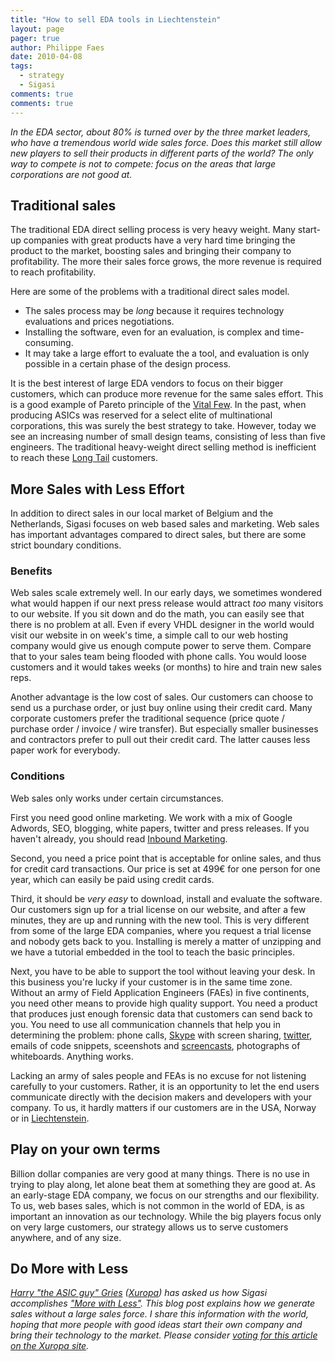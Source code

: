 ```yaml
---
title: "How to sell EDA tools in Liechtenstein"
layout: page 
pager: true
author: Philippe Faes
date: 2010-04-08
tags: 
  - strategy
  - Sigasi
comments: true
comments: true
---
```

<em>In the EDA sector, about 80% is turned over by the three market leaders, who have a tremendous world wide sales force. Does this market still allow new players to sell their products in different parts of the world? The only way to compete is not to compete: focus on the areas that large corporations are not good at.</em>

## Traditional sales

The traditional EDA direct selling process is very heavy weight. Many start-up companies with great products have a very hard time bringing the product to the market, boosting sales and bringing their company to profitability. The more their sales force grows, the more revenue is required to reach profitability.

Here are some of the problems with a traditional direct sales model.
<ul>
<li>The sales process may be <em>long</em> because it requires technology evaluations and prices negotiations.
<li>Installing the software, even for an evaluation, is complex and time-consuming.
<li>It may take a large effort to evaluate the a tool, and evaluation is only possible in a certain phase of the design process.
</ul>

It is the best interest of large EDA vendors to focus on their bigger customers, which can produce more revenue for the same sales effort. This is a good example of Pareto principle of the <a href="http://en.wikipedia.org/wiki/Pareto_principle">Vital Few</a>. In the past, when producing ASICs was reserved for a select elite of multinational corporations, this was surely the best strategy to take. 
However, today we see an increasing number of small design teams, consisting of less than five engineers. The traditional heavy-weight direct selling method is inefficient to reach these <a href="http://en.wikipedia.org/wiki/Long_Tail">Long Tail</a> customers.


## More Sales with Less Effort

In addition to direct sales in our local market of Belgium and the Netherlands, Sigasi focuses on web based sales and marketing. Web sales has important advantages compared to direct sales, but there are some strict boundary conditions. 

### Benefits

Web sales scale extremely well. In our early days, we sometimes wondered what would happen if our next press release would attract <em>too</em> many visitors to our website. If you sit down and do the math, you can easily see that there is no problem at all. Even if every VHDL designer in the world would visit our website in on week's time, a simple call to our web hosting company would give us enough compute power to serve them. Compare that to your sales team being flooded with phone calls. You would loose customers and it would takes weeks (or months) to hire and train new sales reps.

Another advantage is the low cost of sales. Our customers can choose to send us a purchase order, or just buy online using their credit card. Many corporate customers prefer the traditional sequence (price quote / purchase order / invoice / wire transfer). But especially smaller businesses and contractors prefer to pull out their credit card. The latter causes less paper work for everybody. 

### Conditions

Web sales only works under certain circumstances. 

First you need good online marketing. We work with a mix of Google Adwords, SEO, blogging, white papers, twitter and press releases. If you haven't already, you should read <a href="http://www.inboundMarketingBook.com">Inbound Marketing</a>.

Second, you need a price point that is acceptable for online sales, and thus for credit card transactions. Our price is set at 499€ for one person for one year, which can easily be paid using credit cards.

Third, it should be <em>very easy</em> to download, install and evaluate the software. Our customers sign up for a trial license on our website, and after a few minutes, they are up and running with the new tool. This is very different from some of the large EDA companies, where you request a trial license and nobody gets back to you. Installing is merely a matter of unzipping and we have a tutorial embedded in the tool to teach the basic principles.

Next, you have to be able to support the tool without leaving your desk. In this business you're lucky if your customer is in the same time zone. Without an army of Field Application Engineers (FAEs) in five continents, you need other means to provide high quality support. You need a product that produces just enough forensic data that customers can send back to you. You need to use all communication channels that help you in determining the problem: phone calls, <a href="http://www.skype.com">Skype</a> with screen sharing, <a href="http://www.twitter.com">twitter</a>, emails of code snippets, sceenshots and <a href="http://en.wikipedia.org/wiki/Screencast">screencasts</a>, photographs of whiteboards. Anything works.

Lacking an army of sales people and FEAs is no excuse for not listening carefully to your customers. Rather, it is an opportunity to let the end users communicate directly with the decision makers and developers with your company. To us, it hardly matters if our customers are in the USA, Norway or in <a href="http://en.wikipedia.org/wiki/Liechtenstein">Liechtenstein</a>.

## Play on your own terms
Billion dollar companies are very good at many things. There is no use in trying to play along, let alone beat them at something they are good at. As an early-stage EDA company, we focus on our strengths and our flexibility. To us, web bases sales, which is not common in the world of EDA, is as important an innovation as our technology. While the big players focus only on very large customers, our strategy allows us to serve customers anywhere, and of any size.

## Do More with Less

<em><a href="http://theasicguy.com">Harry "the ASIC guy" Gries</a> (<a href="http://www.xuropa.com">Xuropa</a>) has asked us how Sigasi accomplishes <a href="http://www.xuropa.com/opinion/domorewithless/">"More with Less"</a>. This blog post explains how we generate sales without a large sales force. I share this information with the world, hoping that more people with good ideas start their own company and bring their technology to the market.
Please consider <a href="http://www.xuropa.com/opinion/domorewithless/entries/howtosellinliechtenstein/">voting for this article on the Xuropa site</a>.</em>
